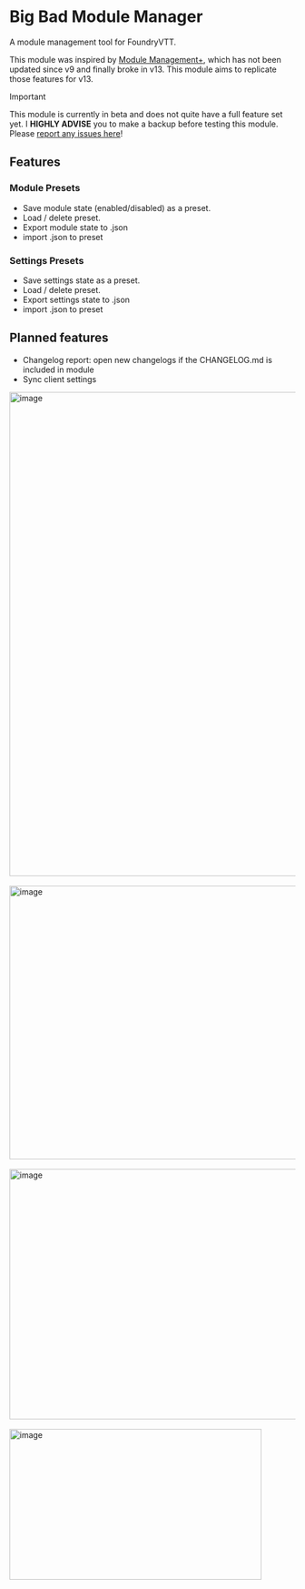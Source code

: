 # Big Bad Module Manager

A module management tool for FoundryVTT. 

This module was inspired by [Module Management+](), which has not been updated since v9 and finally broke in v13. This module aims to replicate those features for v13.

> [!IMPORTANT]
> This module is currently in beta and does not quite have a full feature set yet. I **HIGHLY ADVISE** you to make a backup before testing this module.
> Please [report any issues here](https://github.com/thejoester/bbmm/issues)!

## Features
### Module Presets
- Save module state (enabled/disabled) as a preset.
- Load / delete preset.
- Export module state to .json
- import .json to preset

### Settings Presets
- Save settings state as a preset.
- Load / delete preset.
- Export settings state to .json
- import .json to preset

## Planned features
- Changelog report: open new changelogs if the CHANGELOG.md is included in module
- Sync client settings

<img width="1180" height="851" alt="image" src="https://github.com/user-attachments/assets/325d0ec3-c1e9-4e6b-a507-2e88f2098f6a" />
<br/><br />
<img width="682" height="481" alt="image" src="https://github.com/user-attachments/assets/c16735dc-fa68-4d1b-ac8f-4ff7ce7415d0" />
<br/><br />
<img width="556" height="440" alt="image" src="https://github.com/user-attachments/assets/115ae28b-fcab-4ff8-8538-a2d49e0ce2b6" />
<br/><br />
<img width="444" height="265" alt="image" src="https://github.com/user-attachments/assets/9b3c2e6f-85a6-4b7c-9664-48b288a1868d" />
